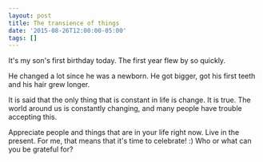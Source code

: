 ```yaml
---
layout: post
title: The transience of things
date: '2015-08-26T12:00:00-05:00'
tags: []
---
```

It's my son's first birthday today. The first year flew by so quickly.

He changed a lot since he was a newborn. He got bigger, got his first teeth and his hair grew longer.

It is said that the only thing that is constant in life is change. It is true. The world around us is constantly changing, and many people have trouble accepting this.

Appreciate people and things that are in your life right now. Live in the present. For me, that means that it's time to celebrate! :) Who or what can you be grateful for?
